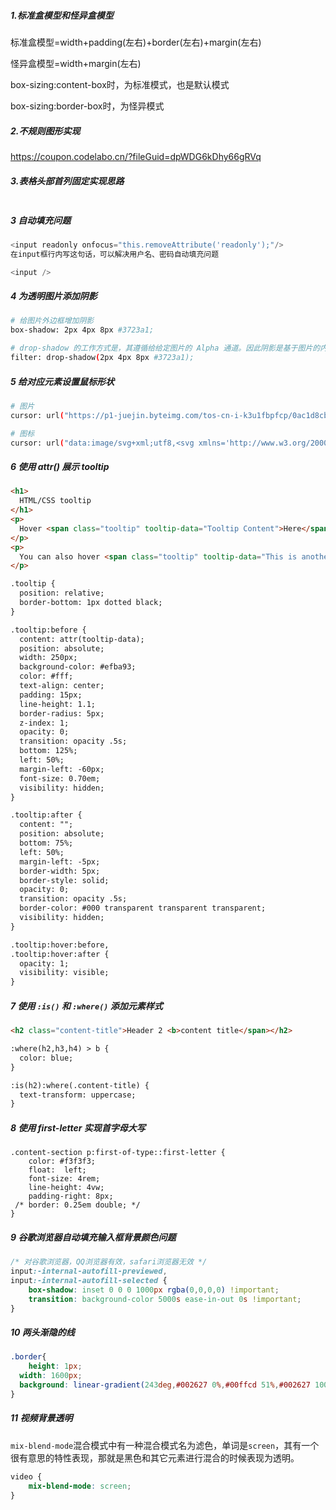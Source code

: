 ##### 1.标准盒模型和怪异盒模型

标准盒模型=width+padding(左右)+border(左右)+margin(左右)

怪异盒模型=width+margin(左右)

box-sizing:content-box时，为标准模式，也是默认模式

box-sizing:border-box时，为怪异模式

##### 2.不规则图形实现

https://coupon.codelabo.cn/?fileGuid=dpWDG6kDhy66gRVq

##### 3.表格头部首列固定实现思路

```

```

##### 3 自动填充问题

```javascript
<input readonly onfocus="this.removeAttribute('readonly');"/>   
在input框行内写这句话，可以解决用户名、密码自动填充问题

<input />   
```

##### 4 为透明图片添加阴影

```bash
# 给图片外边框增加阴影
box-shadow: 2px 4px 8px #3723a1;

# drop-shadow 的工作方式是，其遵循给给定图片的 Alpha 通道。因此阴影是基于图片的内部形状，而不是显示在图片外面。
filter: drop-shadow(2px 4px 8px #3723a1);
```

##### 5 给对应元素设置鼠标形状

```bash
# 图片
cursor: url("https://p1-juejin.byteimg.com/tos-cn-i-k3u1fbpfcp/0ac1d8cb2b1b46a384e986a7461df26a~tplv-k3u1fbpfcp-watermark.image?"), auto;

# 图标
cursor: url("data:image/svg+xml;utf8,<svg xmlns='http://www.w3.org/2000/svg'  width='48' height='48' viewport='0 0 100 100' style='fill:black;font-size:24px;'><text y='50%'>🚀</text></svg>"), auto;
```

##### 6  使用 attr() 展示 tooltip

```html
<h1>
  HTML/CSS tooltip
</h1>
<p>
  Hover <span class="tooltip" tooltip-data="Tooltip Content">Here</span> to see the tooltip.
</p>
<p>
  You can also hover <span class="tooltip" tooltip-data="This is another Tooltip Content">here</span> to see another example.
</p>

.tooltip {
  position: relative;
  border-bottom: 1px dotted black;
}

.tooltip:before {
  content: attr(tooltip-data); 
  position: absolute;
  width: 250px;
  background-color: #efba93;
  color: #fff;
  text-align: center;
  padding: 15px;
  line-height: 1.1;
  border-radius: 5px;
  z-index: 1;
  opacity: 0;
  transition: opacity .5s;
  bottom: 125%;
  left: 50%;
  margin-left: -60px;
  font-size: 0.70em;
  visibility: hidden;
}

.tooltip:after {
  content: "";
  position: absolute;
  bottom: 75%;
  left: 50%;
  margin-left: -5px;
  border-width: 5px;
  border-style: solid;
  opacity: 0;
  transition: opacity .5s;
  border-color: #000 transparent transparent transparent;
  visibility: hidden;
}

.tooltip:hover:before, 
.tooltip:hover:after {
  opacity: 1;
  visibility: visible;
}
```

##### 7 使用 `:is()` 和 `:where()` 添加元素样式

```html
<h2 class="content-title">Header 2 <b>content title</span></h2>

:where(h2,h3,h4) > b {
  color: blue;
}

:is(h2):where(.content-title) {
  text-transform: uppercase;
}
```

##### 8 使用 first-letter 实现首字母大写

```
.content-section p:first-of-type::first-letter {
    color: #f3f3f3;
    float:  left;
    font-size: 4rem;
    line-height: 4vw;
    padding-right: 8px;
 /* border: 0.25em double; */
}
```

##### 9 谷歌浏览器自动填充输入框背景颜色问题

```css
/* 对谷歌浏览器，QQ浏览器有效，safari浏览器无效 */
input:-internal-autofill-previewed,
input:-internal-autofill-selected {
    box-shadow: inset 0 0 0 1000px rgba(0,0,0,0) !important;
    transition: background-color 5000s ease-in-out 0s !important;
}
```

##### 10 两头渐隐的线

```css
.border{
	height: 1px;
  width: 1600px;
  background: linear-gradient(243deg,#002627 0%,#00ffcd 51%,#002627 100%);
}
```

##### 11 视频背景透明

`mix-blend-mode`混合模式中有一种混合模式名为滤色，单词是`screen`，其有一个很有意思的特性表现，那就是黑色和其它元素进行混合的时候表现为透明。

```css
video {
    mix-blend-mode: screen;
}
```


